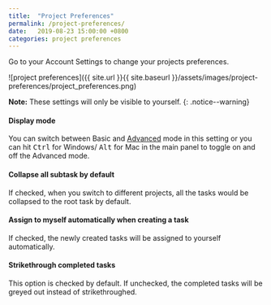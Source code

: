 ```yaml
---
title:  "Project Preferences"
permalink: /project-preferences/  
date:   2019-08-23 15:00:00 +0800
categories: project preferences
---
```

Go to your Account Settings to change your projects preferences. 

![project preferences]({{ site.url }}{{ site.baseurl }}/assets/images/project-preferences/project_preferences.png)

**Note:** These settings will only be visible to yourself. 
{: .notice--warning}

#### Display mode

You can switch between Basic and [Advanced](https://quire.io/guide/advanced-mode/) mode in this setting or you can hit <kbd>Ctrl</kbd> for Windows/ <kbd>Alt</kbd> for Mac in the main panel to toggle on and off the Advanced mode. 

#### Collapse all subtask by default

If checked, when you switch to different projects, all the tasks would be collapsed to the root task by default. 

#### Assign to myself automatically when creating a task

If checked, the newly created tasks will be assigned to yourself automatically. 


#### Strikethrough completed tasks

This option is checked by default. If unchecked, the completed tasks will be greyed out instead of strikethroughed. 
